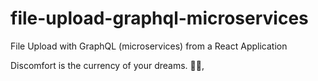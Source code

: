 # file-upload-graphql-microservices

File Upload with GraphQL (microservices) from a React Application

<!-- INSPIRATIONAL_QUOTE_START -->
Discomfort is the currency of your dreams.
🧑‍💻,
<!-- INSPIRATIONAL_QUOTE_END -->
